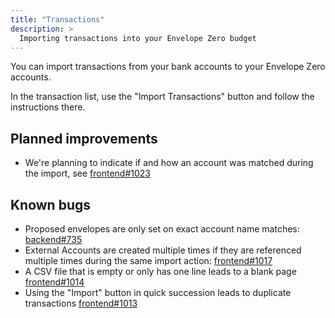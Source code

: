 ```yaml
---
title: "Transactions"
description: >
  Importing transactions into your Envelope Zero budget
---
```


You can import transactions from your bank accounts to your Envelope Zero accounts.

In the transaction list, use the "Import Transactions" button and follow the instructions there.

## Planned improvements

- We're planning to indicate if and how an account was matched during the import, see [frontend#1023](https://github.com/envelope-zero/frontend/issues/1023)

## Known bugs

- Proposed envelopes are only set on exact account name matches: [backend#735](https://github.com/envelope-zero/backend/issues/735)
- External Accounts are created multiple times if they are referenced multiple times during the same import action: [frontend#1017](https://github.com/envelope-zero/frontend/issues/1017)
- A CSV file that is empty or only has one line leads to a blank page [frontend#1014](https://github.com/envelope-zero/frontend/issues/1014)
- Using the "Import" button in quick succession leads to duplicate transactions [frontend#1013](https://github.com/envelope-zero/frontend/issues/1013)
